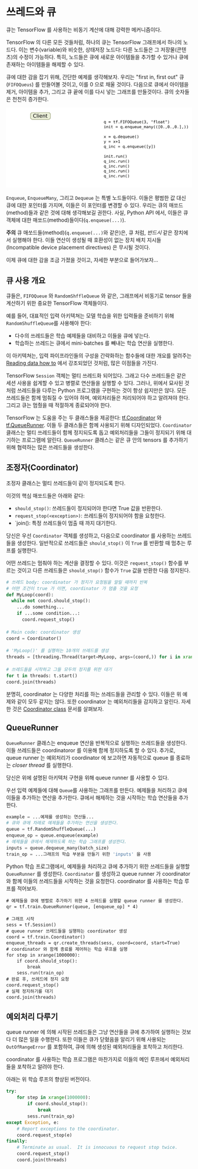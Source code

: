 # 쓰레드와 큐

큐는 TensorFlow 를 사용하는 비동기 계산에 대해 강력한 메커니즘이다.

TensorFlow 의 다른 모든 것들처럼, 하나의 큐는 TensorFlow 그래프에서 하나의 노드다. 이는 변수\(variable\)와 비슷한, 상태저장 노드다: 다른 노드들은 그 저장물\(콘텐츠\)의 수정이 가능하다. 특히, 노드들은 큐에 새로운 아이템들을 추가할 수 있거나 큐에 존재하는 아이템들을 해제할 수 있다.

큐에 대한 감을 잡기 위해, 간단한 예제를 생각해보자. 우리는 "first in, first out" 큐\(`FIFOQueus`\) 를 만들어볼 것이고, 이를 0 으로 채울 것이다. 다음으로 큐에서 아이템을 제거, 아이템을 추가, 그리고 큐 끝에 이를 다시 넣는 그래프를 만들것이다. 큐의 숫자들은 천천히 증가한다.

![](../.gitbook/assets/IncremeterFifoQueue.gif)

`Enqueue`, `EnqueueMany`, 그리고 `Dequeue` 는 특별 노드들이다. 이들은 평범한 값 대신 큐에 대한 포인터를 가지며, 이들은 이 포인터를 변경할 수 있다. 우리는 큐의 매쏘드\(method\)들과 같은 것에 대해 생각해보길 권한다. 사실, Python API 에서, 이들은 큐 객체에 대한 매쏘드\(method\)들이다\(`q.enqueue(...)`\).

**주의** 큐 매쏘드들\(method\)\(`q.enqueue(...)`와 같은\)은, 큐 처럼, _반드시_ 같은 장치에서 실행해야 한다. 이들 연산이 생성될 때 호환성이 없는 장치 배치 지시들\(Incompatible device placement directives\) 은 무시될 것이다.

이제 큐에 대한 감을 조금 가졌을 것이고, 자세한 부분으로 들어가보자...

## 큐 사용 개요

큐들은, `FIFOQueue` 와 `RandomShffleQueue` 와 같은, 그래프에서 비동기로 tensor 들을 계산하기 위한 중요한 TensorFlow 객체들이다.

예를 들어, 대표적인 입력 아키텍쳐는 모델 학습을 위한 입력들을 준비하기 위해 `RandomShuffleQueue`를 사용해야 한다:

* 다수의 쓰레드들은 학습 예제들을 대비하고 이들을 큐에 넣는다.
* 학습하는 쓰레드는 큐에서 mini-batches 를 빼내는 학습 연산을 실행한다.

이 아키텍쳐는, 입력 파이프라인들의 구성을 간략화하는 함수들에 대한 개요를 알려주는 [Reading data how to](https://github.com/didim365-sysong/Didimnow/tree/7f72501e401f79ba8fc30ec387d7a50f8f80b0b5/g3doc/how_tos/reading_data/README.md) 에서 강조되었던 것처럼, 많은 이점들을 가진다.

TensorFlow `Session` 객체는 멀티 쓰레드화 되어있다. 그래고 다수 쓰레드들은 같은 세션 사용을 쉽게할 수 있고 병렬로 연산들을 실행할 수 있다. 그러나, 위에서 묘사된 것처럼 쓰레드들을 다루는 Python 프로그램을 구현하는 것이 항상 쉽지만은 않다. 모든 쓰레드들은 함께 멈춰질 수 있어야 하며, 예외처리들은 처리되어야 하고 알려져야 한다. 그리고 큐는 멈췄을 때 적절하게 종료되어야 한다.

TensorFlow 는 도움을 주는 두 클래스들을 제공한다: [tf.Coordinator](../index-4/index-1/train.md#Coordinator) 와 [tf.QueueRunner](../index-4/index-1/train.md#QueueRunner). 이들 두 클래스들은 함께 사용되기 위해 디자인되었다. `Coordinator` 클래스는 멀티 쓰레드들이 함께 정지되도록 돕고 예외처리들을 그들이 정지되기 위해 대기하는 프로그램에 알린다. `QueueRunner` 클래스는 같은 큐 안의 tensors 를 추가하기 위해 협력하는 많은 쓰레드들을 생성한다.

## 조정자\(Coordinator\)

조정자 클래스는 멀티 쓰레드들이 같이 정지되도록 한다.

이것의 핵심 매쏘드들은 아래와 같다:

* `should_stop()`: 쓰레드들이 정지되어야 한다면 True 값을 반환한다.
* `request_stop(<exception>)`: 쓰레드들이 정지되어야 함을 요청한다.
* \`join\(\): 특정 쓰레드들이 멈출 때 까지 대기한다.

당신은 우선 `Coordinator` 객체를 생성하고, 다음으로 coordinator 를 사용하는 쓰레드들을 생성한다. 일반적으로 쓰레드들은 `should_stop()` 이 `True` 를 반환할 때 멈추는 루프를 실행한다.

어떤 쓰레드는 멈춰야 하는 계산을 결정할 수 있다. 이것은 `request_stop()` 함수를 부르는 것이고 다른 쓰레드들은 `should_stop()` 함수가 `True` 값을 반환한 다음 정지된다.

```python
# 쓰레드 body: coordinator 가 정지가 요청됨을 알릴 때까지 반복
# 어떤 조건이 true 가 이면, coordinator 가 멈출 것을 요청
def MyLoop(coord):
  while not coord.should_stop():
    ...do something...
    if ...some condition...:
      coord.request_stop()

# Main code: coordinator 생성
coord = Coordinator()

# 'MyLoop()' 를 실행하는 10개의 쓰레드를 생성
threads = [threading.Thread(target=MyLoop, args=(coord,)) for i in xrange(10)]

# 쓰레드들을 시작하고 그들 모두의 정지를 위한 대기
for t in threads: t.start()
coord.join(threads)
```

분명히, coordinator 는 다양한 처리를 하는 쓰레드들을 관리할 수 있다. 이들은 위 예제와 같이 모두 같지는 않다. 또한 coordinator 는 예외처리들을 감지하고 알린다. 자세한 것은 [Coordinator class](../index-4/index-1/train.md#Coordinator) 문서를 살펴보자.

## QueueRunner

`QueueRunner` 클래스는 enqueue 연산을 반복적으로 실행하는 쓰레드들을 생성한다. 이들 쓰레드들은 coordinatoror 를 이용해 함께 정지하도록 할 수 있다. 추가로, queue runner 는 예외처리가 coordinator 에 보고하면 자동적으로 queue 를 종료하는 _closer thread_ 를 실행한다.

당신은 위에 설명된 아키텍처 구현을 위해 queue runner 를 사용할 수 있다.

우선 입력 예제들에 대해 `Queue`를 사용하는 그래프를 만든다. 예제들을 처리하고 큐에 이들을 추가하는 연산을 추가한다. 큐에서 해제하는 것을 시작하는 학습 연산들을 추가한다.

```python
example = ...예제를 생성하는 연산들...
# 큐와 큐에 차례로 예제들을 추가하는 연산을 생성한다.
queue = tf.RandomShuffleQueue(...)
enqueue_op = queue.enqueue(example)
# 예제들을 큐에서 해제하도록 하는 학습 그래프를 생성한다.
inputs = queue.dequeue_many(batch_size)
train_op = ...그래프의 학습 부분을 만들기 위한 'inputs' 을 사용
```

Python 학습 프로그램에서, 예제들을 처리하고 큐에 추가하기 위한 쓰레드들을 실행할 `QueueRunner` 를 생성한다. `Coordinator` 를 생성하고 queue runner 가 coordinator 와 함께 이들의 쓰레드들을 시작하는 것을 요청한다. coordinator 를 사용하는 학습 루프를 적어보자.

```text
# 예제들을 큐에 병렬로 추가하기 위한 4 쓰레드를 실행할 queue runner 를 생성한다.
qr = tf.train.QueueRunner(queue, [enqueue_op] * 4)

# 그래프 시작
sess = tf.Session()
# queue runner 쓰레드들을 실행하는 coordinator 생성
coord = tf.train.Coordinator()
enqueue_threads = qr.create_threads(sess, coord=coord, start=True)
# coordinator 와 함께 종료를 제어하는 학습 루프를 실행
for step in xrange(1000000):
    if coord.should_stop():
        break
    sess.run(train_op)
# 완료 후, 쓰레드에 정지 요청
coord.request_stop()
# 실제 정지하기를 대기
coord.join(threads)
```

## 예외처리 다루기

queue runner 에 의해 시작된 쓰레드들은 그냥 연산들을 큐에 추가하여 실행하는 것보다 더 많은 일을 수행한다. 또한 이들은 큐가 닫혔음을 알리기 위해 사용되는 `OutOfRangeError` 를 포함하여, 큐에 의해 생성된 예외처리들을 포착하고 처리한다.

coordinator 를 사용하는 학습 프로그램은 마찬가지로 이들의 메인 루프에서 예외처리들을 포착하고 알려야 한다.

아래는 위 학습 루프의 향상된 버전이다.

```python
try:
    for step in xrange(1000000):
        if coord.should_stop():
            break
        sess.run(train_op)
except Exception, e:
    # Report exceptions to the coordinator.
    coord.request_stop(e)
finally:
    # Terminate as usual.  It is innocuous to request stop twice.
    coord.request_stop()
    coord.join(threads)
```

